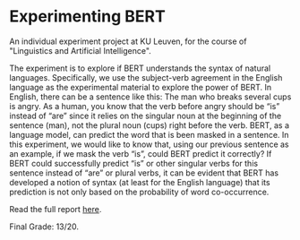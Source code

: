 # Experimenting BERT

An individual experiment project at KU Leuven, for the course of "Linguistics and Artificial Intelligence".

The experiment is to explore if BERT understands the syntax of natural languages. Specifically, we use the subject-verb agreement in the English language as the experimental material to explore the power of BERT. In English, there can be a sentence like this: The man who breaks several cups is angry. As a human, you know that the verb before angry should be “is” instead of “are” since it relies on the singular noun at the beginning of the sentence (man), not the plural noun (cups) right before the verb. BERT, as a language model, can predict the word that is been masked in a sentence. In this experiment, we would like to know that, using our previous sentence as an example, if we mask the verb “is”, could BERT predict it correctly? If BERT could successfully predict “is” or other singular verbs for this sentence instead of “are” or plural verbs, it can be evident that BERT has developed a notion of syntax (at least for the English language) that its prediction is not only based on the probability of word co-occurrence.

Read the full report [here](https://github.com/dodopianist/Projects/blob/main/Experimenting%20BERT/Experimenting%20BERT.pdf).

Final Grade: 13/20.
